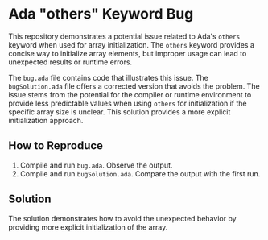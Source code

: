 # Ada "others" Keyword Bug

This repository demonstrates a potential issue related to Ada's `others` keyword when used for array initialization.  The `others` keyword provides a concise way to initialize array elements, but improper usage can lead to unexpected results or runtime errors.

The `bug.ada` file contains code that illustrates this issue.  The `bugSolution.ada` file offers a corrected version that avoids the problem.  The issue stems from the potential for the compiler or runtime environment to provide less predictable values when using `others` for initialization if the specific array size is unclear. This solution provides a more explicit initialization approach.

## How to Reproduce

1. Compile and run `bug.ada`. Observe the output. 
2. Compile and run `bugSolution.ada`.  Compare the output with the first run.

## Solution

The solution demonstrates how to avoid the unexpected behavior by providing more explicit initialization of the array.